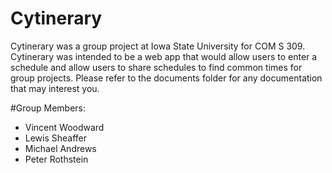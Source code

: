 # Cytinerary

Cytinerary was a group project at Iowa State University for COM S 309.
Cytinerary was intended to be a web app that would allow users to enter a schedule and allow users to share schedules to find common times for group projects.
Please refer to the documents folder for any documentation that may interest you.

#Group Members:
* Vincent Woodward
* Lewis Sheaffer  
* Michael Andrews
* Peter Rothstein
